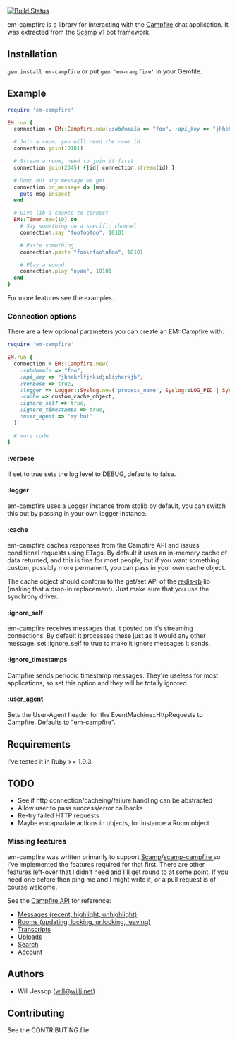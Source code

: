 [![Build Status](https://secure.travis-ci.org/wjessop/em-campfire.png?branch=master)](https://travis-ci.org/wjessop/em-campfire)

em-campfire is a library for interacting with the [Campfire](http://campfirenow.com/) chat application. It was extracted from the [Scamp](https://github.com/wjessop/Scamp) v1 bot framework.

## Installation

`gem install em-campfire` or put `gem 'em-campfire'` in your Gemfile.

## Example

``` ruby
require 'em-campfire'

EM.run {
  connection = EM::Campfire.new(:subdomain => "foo", :api_key => "jhhekrlfjnksdjnliyherkjb", :verbose => true)

  # Join a room, you will need the room id
  connection.join(10101)

  # Stream a room, need to join it first
  connection.join(2345) {|id| connection.stream(id) }

  # Dump out any message we get
  connection.on_message do |msg|
    puts msg.inspect
  end

  # Give lib a chance to connect
  EM::Timer.new(10) do
    # Say something on a specific channel
    connection.say "foofoofoo", 10101

    # Paste something
    connection.paste "foo\nfoo\nfoo", 10101

    # Play a sound
    connection.play "nyan", 10101
  end
}
```

For more features see the examples.

### Connection options

There are a few optional parameters you can create an EM::Campfire with:

``` ruby
require 'em-campfire'

EM.run {
  connection = EM::Campfire.new(
    :subdomain => "foo",
    :api_key => "jhhekrlfjnksdjnliyherkjb",
    :verbose => true,
    :logger => Logger::Syslog.new('process_name', Syslog::LOG_PID | Syslog::LOG_CONS),
    :cache => custom_cache_object,
    :ignore_self => true,
    :ignore_timestamps => true,
    :user_agent => "my bot"
  )

  # more code
}
```

#### :verbose

If set to true sets the log level to DEBUG, defaults to false.

#### :logger

em-campfire uses a Logger instance from stdlib by default, you can switch this out by passing in your own logger instance.

#### :cache

em-campfire caches responses from the Campfire API and issues conditional requests using ETags. By default it uses an in-memory cache of data returned, and this is fine for most people, but if you want something custom, possibly more permanent, you can pass in your own cache object.

The cache object should conform to the get/set API of the [redis-rb](https://github.com/redis/redis-rb) lib (making that a drop-in replacement). Just make sure that you use the synchrony driver.

#### :ignore_self

em-campfire receives messages that it posted on it's streaming connections. By default it processes these just as it would any other message. set :ignore_self to true to make it ignore messages it sends.

#### :ignore_timestamps

Campfire sends periodic timestamp messages. They're useless for most applications, so set this option and they will be totally ignored.

#### :user_agent

Sets the User-Agent header for the EventMachine::HttpRequests to Campfire. Defaults to "em-campfire".

## Requirements

I've tested it in Ruby >= 1.9.3.

## TODO

* See if http connection/cacheing/failure handling can be abstracted
* Allow user to pass success/error callbacks
* Re-try failed HTTP requests
* Maybe encapsulate actions in objects, for instance a Room object

### Missing features

em-campfire was written primarily to support [Scamp](https://github.com/wjessop/Scamp)/[scamp-campfire ](https://github.com/omgitsads/scamp-campfire) so I've implemented the features required for that first. There are other features left-over that I didn't need and I'll get round to at some point. If you need one before then ping me and I might write it, or a pull request is of course welcome.

See the [Campfire API](https://github.com/37signals/campfire-api) for reference:

* [Messages (recent, highlight, unhighlight)](https://github.com/37signals/campfire-api/blob/master/sections/messages.md)
* [Rooms (updating, locking, unlocking, leaving)](https://github.com/37signals/campfire-api/blob/master/sections/rooms.md)
* [Transcripts](https://github.com/37signals/campfire-api/blob/master/sections/transcripts.md)
* [Uploads](https://github.com/37signals/campfire-api/blob/master/sections/uploads.md)
* [Search](https://github.com/37signals/campfire-api/blob/master/sections/search.md)
* [Account](https://github.com/37signals/campfire-api/blob/master/sections/account.md)

## Authors

* Will Jessop (will@willj.net)

## Contributing

See the CONTRIBUTING file
